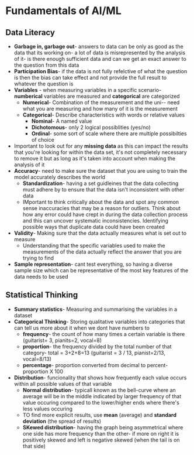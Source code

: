 # Fundamentals of AI/ML
## Data Literacy
- **Garbage in, garbage out**- answers to data can be only as good as the data that its working on- a lot of data is misrepresented by the analysis of it- is there enough sufficient data and can we get an exact answer to the question from this data
- **Participation Bias**- if the data is not fully refelctive of what the question is then the bias can take effect and not provide the full result to whatever the question is 
- **Variables** - when measuring variables in a specific scenario- **numberical** variables are measured and **categorical** are categorized
	- **Numerical**- Combination of the measurement and the uni-- need what you are measuring and how many of it is the measurement
	- **Categorical**- Describe characteristics with words or relative values
		- **Nominal**- A named value
		- **Dichotomous**- only 2 logical possiblities (yes/no)
		- **Ordinal**- some sort of scale where there are multiple possibilties of choice
- Important to look out for any **missing data** as this can impact the results that you're looking for within the data set, it's not completely necessary to remove it but as long as it's taken into account when making the analysis of it
- **Accuracy**- need to make sure the dataset that you are using to train the model accurately describes the world
	- **Standardization**- having a set guidleines that the data collecting must adhere by to ensure that the data isn't inconsistent with other data
	- IMportant to think critically about the data and spot any common sense inaccuracies that may be a reason for outliers. Think about how any error could have crept in during the data collection process and this can uncover systematic inconsistencies. Identifying possible ways that duplicate data could have been created
- **Validity**- Making sure that the data actually measures what is set out to measure
	- Understanding that the specific variables used to make the measurements of the data actually reflect the answer that you are trying to find
- **Sample representation**- cant test everything, so having a diverse sample size which can be representative of the most key features of the data needs to be used 
## Statistical Thinking
- **Summary statistics**- Measuring and summarising the variables in a dataset
- **Categorical Thinking**- Storing qualitative variables into categories that can tell us more about it when we dont have numbers to
	- **frequency**- the count of how many times a certain variable is there (guitarist= 3, pianits=2, vocal=8)
	- **proportion**- the frequency divided by the total number of that category- total = 3+2+8=13 (guitarist = 3 / 13, pianist=2/13, vocal=8/13)
	- **percentage**- proportion converted from decimal to percent- proportion X 100
- **Distribution**- funcionality that shows how frequently each value occurs within all possible values of that variable
	- **Normal distribution**- typicall known as the bell-curve where an average will be in the middle indicated by larger frequency of that value occuring compared to the lower/higher ends where there's less values occuring
	- TO find more explicit results, use **mean** (average) and **standard deviation** (the spread of results)
	- **SKewed distribution**- having the graph being asymmetrical where one side has more frequency than the other- if more on right it is positively skewed and left is negative skewed (when the tail is on that side)
